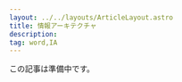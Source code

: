 ```yaml
---
layout: ../../layouts/ArticleLayout.astro
title: 情報アーキテクチャ
description:
tag: word,IA
---
```


この記事は準備中です。